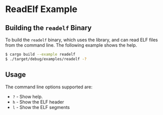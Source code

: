 # ReadElf Example

## Building the `readelf` Binary

To build the `readelf` binary, which uses the library, and can read ELF files
from the command line. The following example shows the help.

```sh
$ cargo build --example readelf
$ ./target/debug/examples/readelf -?
```

## Usage

The command line options supported are:

- `?` - Show help.
- `h` - Show the ELF header
- `l` - Show the ELF segments
